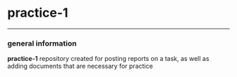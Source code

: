 # practice-1

---

### general information

**practice-1** repository created for posting reports on a task, as well as adding documents that are necessary for practice
